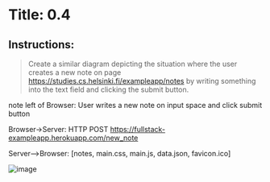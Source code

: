 # Title: 0.4

## Instructions:

> Create a similar diagram depicting the situation where the user creates a new note on page https://studies.cs.helsinki.fi/exampleapp/notes by writing something into the text field and clicking the submit button.


note left of Browser: User writes a new note on input space and click submit button

Browser->Server: HTTP POST https://fullstack-exampleapp.herokuapp.com/new_note

Server-->Browser: [notes, main.css, main.js, data.json, favicon.ico]

![image](https://user-images.githubusercontent.com/82181222/129894303-98c5c0b1-7143-46d0-9a12-eb0f97c86d8d.png)
